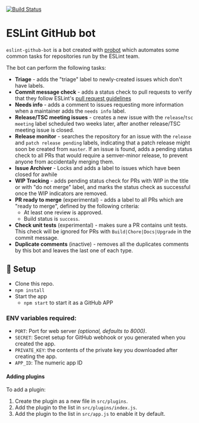[![Build Status](https://travis-ci.org/eslint/eslint-github-bot.svg?branch=master)](https://travis-ci.org/eslint/eslint-github-bot)

ESLint GitHub bot
==========================

`eslint-github-bot` is a bot created with [probot](https://github.com/probot/probot) which automates some common tasks for repositories run by the ESLint team.

The bot can perform the following tasks:

* **Triage** - adds the "triage" label to newly-created issues which don't have labels.
* **Commit message check** - adds a status check to pull requests to verify that they follow ESLint's [pull request guidelines](https://eslint.org/docs/developer-guide/contributing/pull-requests#step-2-make-your-changes)
* **Needs info** - adds a comment to issues requesting more information when a maintainer adds the `needs info` label.
* **Release/TSC meeting issues** - creates a new issue with the `release`/`tsc meeting` label scheduled two weeks later, after another release/TSC meeting issue is closed.
* **Release monitor** - searches the repository for an issue with the `release` and `patch release pending` labels, indicating that a patch release might soon be created from `master`. If an issue is found, adds a pending status check to all PRs that would require a semver-minor release, to prevent anyone from accidentally merging them.
* **Issue Archiver** - Locks and adds a label to issues which have been closed for awhile
* **WIP Tracking** - adds pending status check for PRs with WIP in the title or with "do not merge" label, and marks the status check as successful once the WIP indicators are removed.
* **PR ready to merge** (experimental) - adds a label to all PRs which are "ready to merge", defined by the following criteria:
    * At least one review is approved.
    * Build status is `success`.
* **Check unit tests** (experimental) - makes sure a PR contains unit tests. This check will be ignored for PRs with `Build|Chore|Docs|Upgrade` in the commit message.
* **Duplicate comments** (inactive) - removes all the duplicates comments by this bot and leaves the last one of each type.

## :wrench: Setup

* Clone this repo.
* `npm install`
* Start the app
    * `npm start` to start it as a GitHub APP

### ENV variables required:

* `PORT`: Port for web server _(optional, defaults to 8000)_.
* `SECRET`: Secret setup for GitHub webhook or you generated when you created the app.
* `PRIVATE_KEY`: the contents of the private key you downloaded after creating the app.
* `APP_ID`: The numeric app ID

#### Adding plugins

To add a plugin:

1. Create the plugin as a new file in `src/plugins`.
1. Add the plugin to the list in `src/plugins/index.js`.
1. Add the plugin to the list in `src/app.js` to enable it by default.
